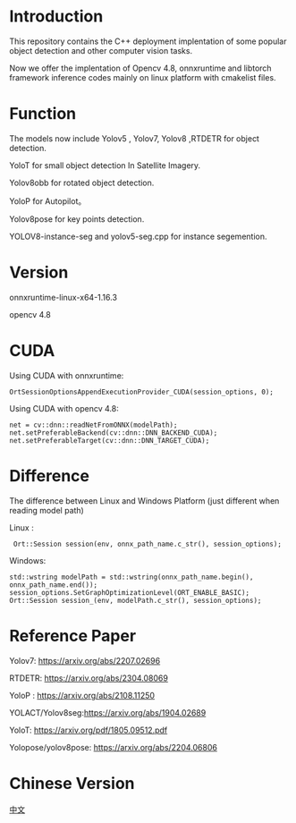 # Introduction

This repository contains the C++ deployment implentation of some popular object detection and other computer vision tasks.

Now we offer the implentation of Opencv 4.8, onnxruntime and libtorch framework inference codes mainly on linux platform with cmakelist files.

# Function

The models now include Yolov5 , Yolov7, Yolov8 ,RTDETR for object detection.

YoloT for small object detection In Satellite Imagery.

Yolov8obb for rotated object detection.

YoloP for Autopilot。

Yolov8pose for key points detection.

YOLOV8-instance-seg and yolov5-seg.cpp for instance segemention.

# Version


onnxruntime-linux-x64-1.16.3

opencv 4.8

# CUDA

Using CUDA with onnxruntime:
```
OrtSessionOptionsAppendExecutionProvider_CUDA(session_options, 0);
```
Using CUDA with opencv 4.8:
```
net = cv::dnn::readNetFromONNX(modelPath);
net.setPreferableBackend(cv::dnn::DNN_BACKEND_CUDA);
net.setPreferableTarget(cv::dnn::DNN_TARGET_CUDA);
```

# Difference
The difference between Linux and Windows Platform (just different when reading model path)

Linux :
```
 Ort::Session session(env, onnx_path_name.c_str(), session_options);
```

Windows:
```
std::wstring modelPath = std::wstring(onnx_path_name.begin(), onnx_path_name.end());
session_options.SetGraphOptimizationLevel(ORT_ENABLE_BASIC);
Ort::Session session_(env, modelPath.c_str(), session_options);
```
# Reference Paper

Yolov7: https://arxiv.org/abs/2207.02696

RTDETR: https://arxiv.org/abs/2304.08069

YoloP : https://arxiv.org/abs/2108.11250

YOLACT/Yolov8seg:https://arxiv.org/abs/1904.02689

YoloT: https://arxiv.org/pdf/1805.09512.pdf

Yolopose/yolov8pose: https://arxiv.org/abs/2204.06806

# Chinese Version
[中文](https://github.com/zam1024t/LocalizedMenu/blob/master/readme/README.zh_CN.md)
